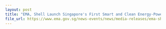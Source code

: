 ```yaml
---
layout: post
title: "EMA, Shell Launch Singapore's First Smart and Clean Energy-Powered Service Stations, Featuring High-Powered EV Chargers"
file_url: https://www.ema.gov.sg/news-events/news/media-releases/ema-shell-launch-singapore-first-smart-and-clean-energy-powered-service-stations
---
```

